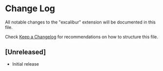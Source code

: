 # Change Log

All notable changes to the "excalibur" extension will be documented in this file.

Check [Keep a Changelog](http://keepachangelog.com/) for recommendations on how to structure this file.

## [Unreleased]

- Initial release